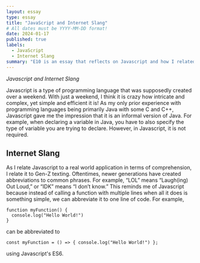 ```yaml
---
layout: essay
type: essay
title: "JavaScript and Internet Slang"
# All dates must be YYYY-MM-DD format!
date: 2024-01-17
published: true
labels:
  - JavaScript
  - Internet Slang
summary: "E10 is an essay that reflects on Javascript and how I related it to the realworld application of internet slang. The essay title is "Javascript and Internet Slang" because my main takeaway from the lesson was how it feels like it is a slang version of Java."
---
```


*Javascript and Internet Slang*

Javascript is a type of programming language that was supposedly created over a weekend. With just a weekend, I think it is crazy how intricate and complex, yet simple and efficient it is! As my only prior experience with programming languages being primarily Java with some C and C++, Javascript gave me the impression that it is an informal version of Java. For example, when declaring a variable in Java, you have to also specify the type of variable you are trying to declare. However, in Javascript, it is not required.

## Internet Slang

As I relate Javascript to a real world application in terms of comprehension, I relate it to Gen-Z texting. Oftentimes, newer generations have created abbreviations to common phrases. For example, “LOL” means “Laugh(ing) Out Loud,” or “IDK” means “I don’t know.” This reminds me of Javascript because instead of calling a function with multiple lines when all it does is something simple, we can abbreviate it to one line of code. For example, 
```
function myFunction() {
  console.log("Hello World!")
}
```
can be abbreviated to
```
const myFunction = () => { console.log("Hello World!") };
```
using Javascript's ES6.

